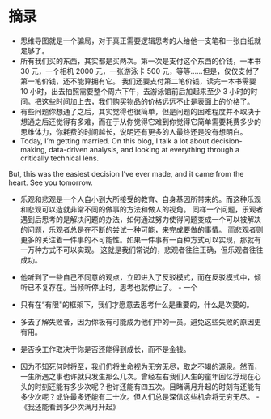 # 摘录

- 思维导图就是一个骗局，对于真正需要逻辑思考的人给他一支笔和一张白纸就足够了。
- 所有我们买的东西，其实都是买两次。第一次是支付这个东西的价钱，一本书 30 元，一个相机 2000 元，一张游泳卡 500 元，等等……但是，仅仅支付了第一笔价钱，还不能算拥有它。 我们还要支付第二笔价钱，读完一本书需要 10 小时，出去拍照需要整个周六下午，去游泳馆前后加起来至少 3 小时的时间。把这些时间加上去，我们购买物品的价格远远不止是表面上的价格了。
- 有些问题你想通了之后，其实觉得也很简单，但是问题的困难程度并不取决于想通之后还觉得有多难，而在于从你觉得它难到你觉得它简单需要耗费多少的思维体力，你耗费的时间越长，说明还有更多的人最终还是没有想明白。
- Today, I’m getting married. On this blog, I talk a lot about decision-making, data-driven analysis, and looking at everything through a critically technical lens.

But, this was the easiest decision I’ve ever made, and it came from the heart. See you tomorrow.

- 乐观和悲观是一个人自小到大所接受的教育、自身基因所带来的。而这种乐观和悲观可以造就非常不同的做事的方法和做人的视角。
同样一个问题，乐观者遇到后思考的是解决问题的办法，如何通过努力使得问题变成一个可以被解决的问题，乐观者总是在不断的尝试一种可能，来完成要做的事情。
而悲观者则更多的关注着一件事的不可能性。如果一件事有一百种方式可以实现，那就有一万种方式不可以实现。
这就是我们常说的，悲观者往往正确，但乐观者往往成功。
- 他听到了一些自己不同意的观点，立即进入了反驳模式，而在反驳模式中，倾听已不复存在。当倾听停止时，思考也就停止了。 - 一个
- 只有在“有限"的框架下，我们才愿意去思考什么是重要的，什么是次要的。
- 多去了解失败者，因为你极有可能成为他们中的一员。避免这些失败的原因更有用。
- 是否换工作取决于你是否还能得到成长，而不是金钱。

- 因为不知死何时将至，我们仍将生命视为无穷无尽，取之不竭的源泉。然而，一生所遇之事也许就只发生那么几次。曾经左右我们人生的童年回忆浮现在心头的时刻还能有多少次呢？也许还能有四五次。目睹满月升起的时刻有还能有多少次呢？或许最多还能有二十次。但人们总是深信这些机会将无穷无尽。 -《我还能看到多少次满月升起》

